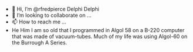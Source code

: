 - 👋 Hi, I’m @rfredpierce
Delphi
Delphi
- 💞️ I’m looking to collaborate on ...
- 📫 How to reach me ...
- He Him
  I am so old that I programmed in Algol 58 on a B-220 computer that was made of vacuum-tubes. Much of my life was using Algol-60 on the Burrough A Series. 

<!---
rfredpierce/rfredpierce is a ✨ special ✨ repository because its `README.md` (this file) appears on your GitHub profile.
You can click the Preview link to take a look at your changes.
--->
